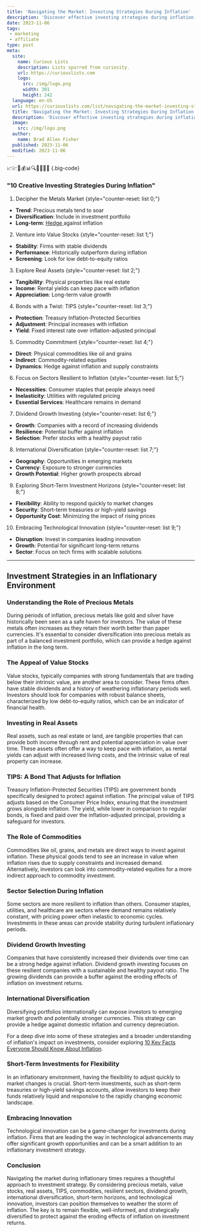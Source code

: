 ```yaml
---
title: 'Navigating the Market: Investing Strategies During Inflation'
description: 'Discover effective investing strategies during inflation, helping you navigate the market with confidence. Stay curious and make informed investment decisions.'
date: 2023-11-06
tags:
 - marketing
 - affiliate
type: post
meta:
  site:
    name: Curious Lists
    description: Lists spurred from curiosity.
    url: https://curiouslists.com
    logo:
      src: /img/logo.png
      width: 301
      height: 242
  language: en-US
  url: https://curiouslists.com/list/navigating-the-market-investing-strategies-during-inflation
  title: 'Navigating the Market: Investing Strategies During Inflation'
  description: 'Discover effective investing strategies during inflation, helping you navigate the market with confidence. Stay curious and make informed investment decisions.'
  image:
    src: /img/logo.png
  author:
    name: Brad Allen Fisher
  published: 2023-11-06
  modified: 2023-11-06
---
```



📈💹🏦💰📊🔍🤔🛒🌐🚀 {.big-code}

### "10 Creative Investing Strategies During Inflation"

1. Decipher the Metals Market {style="counter-reset: list 0;"}
  - **Trend**: Precious metals tend to soar
  - **Diversification**: Include in investment portfolio
  - **Long-term**: [Hedge  ](https://curiouslists.com/list/10-key-facts-everyone-should-know-about-inflation)against inflation

2. Venture into Value Stocks {style="counter-reset: list 1;"}
  - **Stability**: Firms with stable dividends
  - **Performance**: Historically outperform during inflation
  - **Screening**: Look for low debt-to-equity ratios

3. Explore Real Assets {style="counter-reset: list 2;"}
  - **Tangibility**: Physical properties like real estate
  - **Income**: Rental yields can keep pace with inflation
  - **Appreciation**: Long-term value growth

4. Bonds with a Twist: TIPS {style="counter-reset: list 3;"}
  - **Protection**: Treasury Inflation-Protected Securities
  - **Adjustment**: Principal increases with inflation
  - **Yield**: Fixed interest rate over inflation-adjusted principal

5. Commodity Commitment {style="counter-reset: list 4;"}
  - **Direct**: Physical commodities like oil and grains
  - **Indirect**: Commodity-related equities
  - **Dynamics**: Hedge against inflation and supply constraints

6. Focus on Sectors Resilient to Inflation {style="counter-reset: list 5;"}
  - **Necessities**: Consumer staples that people always need
  - **Inelasticity**: Utilities with regulated pricing
  - **Essential Services**: Healthcare remains in demand

7. Dividend Growth Investing {style="counter-reset: list 6;"}
  - **Growth**: Companies with a record of increasing dividends
  - **Resilience**: Potential buffer against inflation
  - **Selection**: Prefer stocks with a healthy payout ratio

8. International Diversification {style="counter-reset: list 7;"}
  - **Geography**: Opportunities in emerging markets
  - **Currency**: Exposure to stronger currencies
  - **Growth Potential**: Higher growth prospects abroad

9. Exploring Short-Term Investment Horizons {style="counter-reset: list 8;"}
  - **Flexibility**: Ability to respond quickly to market changes
  - **Security**: Short-term treasuries or high-yield savings
  - **Opportunity Cost**: Minimizing the impact of rising prices

10. Embracing Technological Innovation {style="counter-reset: list 9;"}
  - **Disruption**: Invest in companies leading innovation
  - **Growth**: Potential for significant long-term returns
  - **Sector**: Focus on tech firms with scalable solutions


---

## Investment Strategies in an Inflationary Environment

### Understanding the Role of Precious Metals
During periods of inflation, precious metals like gold and silver have historically been seen as a safe haven for investors. The value of these metals often increases as they retain their worth better than paper currencies. It's essential to consider diversification into precious metals as part of a balanced investment portfolio, which can provide a hedge against inflation in the long term.

### The Appeal of Value Stocks
Value stocks, typically companies with strong fundamentals that are trading below their intrinsic value, are another area to consider. These firms often have stable dividends and a history of weathering inflationary periods well. Investors should look for companies with robust balance sheets, characterized by low debt-to-equity ratios, which can be an indicator of financial health.

### Investing in Real Assets
Real assets, such as real estate or land, are tangible properties that can provide both income through rent and potential appreciation in value over time. These assets often offer a way to keep pace with inflation, as rental yields can adjust with increased living costs, and the intrinsic value of real property can increase.

### TIPS: A Bond That Adjusts for Inflation
Treasury Inflation-Protected Securities (TIPS) are government bonds specifically designed to protect against inflation. The principal value of TIPS adjusts based on the Consumer Price Index, ensuring that the investment grows alongside inflation. The yield, while lower in comparison to regular bonds, is fixed and paid over the inflation-adjusted principal, providing a safeguard for investors.

### The Role of Commodities
Commodities like oil, grains, and metals are direct ways to invest against inflation. These physical goods tend to see an increase in value when inflation rises due to supply constraints and increased demand. Alternatively, investors can look into commodity-related equities for a more indirect approach to commodity investment.

### Sector Selection During Inflation
Some sectors are more resilient to inflation than others. Consumer staples, utilities, and healthcare are sectors where demand remains relatively constant, with pricing power often inelastic to economic cycles. Investments in these areas can provide stability during turbulent inflationary periods.

### Dividend Growth Investing
Companies that have consistently increased their dividends over time can be a strong hedge against inflation. Dividend growth investing focuses on these resilient companies with a sustainable and healthy payout ratio. The growing dividends can provide a buffer against the eroding effects of inflation on investment returns.

### International Diversification
Diversifying portfolios internationally can expose investors to emerging market growth and potentially stronger currencies. This strategy can provide a hedge against domestic inflation and currency depreciation.

For a deep dive into some of these strategies and a broader understanding of inflation's impact on investments, consider exploring [10 Key Facts Everyone Should Know About Inflation](https://curiouslists.com/list/10-key-facts-everyone-should-know-about-inflation).

### Short-Term Investments for Flexibility
In an inflationary environment, having the flexibility to adjust quickly to market changes is crucial. Short-term investments, such as short-term treasuries or high-yield savings accounts, allow investors to keep their funds relatively liquid and responsive to the rapidly changing economic landscape.

### Embracing Innovation
Technological innovation can be a game-changer for investments during inflation. Firms that are leading the way in technological advancements may offer significant growth opportunities and can be a smart addition to an inflationary investment strategy.

### Conclusion
Navigating the market during inflationary times requires a thoughtful approach to investment strategy. By considering precious metals, value stocks, real assets, TIPS, commodities, resilient sectors, dividend growth, international diversification, short-term horizons, and technological innovation, investors can position themselves to weather the storm of inflation. The key is to remain flexible, well-informed, and strategically diversified to protect against the eroding effects of inflation on investment returns.